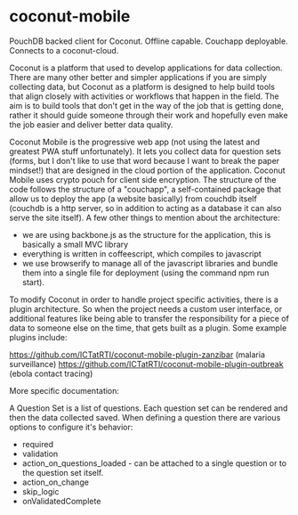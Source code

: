 # coconut-mobile
PouchDB backed client for Coconut. Offline capable. Couchapp deployable. Connects to a coconut-cloud.

Coconut is a platform that used to develop applications for data collection. There are many other better and simpler applications if you are simply collecting data, but Coconut as a platform is designed to help build tools that align closely with activities or workflows that happen in the field. The aim is to build tools that don't get in the way of the job that is getting done, rather it should guide someone through their work and hopefully even make the job easier and deliver better data quality.

Coconut Mobile is the progressive web app (not using the latest and greatest PWA stuff unfortunately). It lets you collect data for question sets (forms, but I don't like to use that word because I want to break the paper mindset!) that are designed in the cloud portion of the application. Coconut Mobile uses crypto pouch for client side encryption. The structure of the code follows the structure of a "couchapp", a self-contained package that allow us to deploy the app (a website basically) from couchdb itself (couchdb is a http server, so in addition to acting as a database it can also serve the site itself). A few other things to mention about the architecture: 

* we are using backbone.js as the structure for the application, this is basically a small MVC library
* everything is written in coffeescript, which compiles to javascript
* we use browserify to manage all of the javascript libraries and bundle them into a single file for deployment (using the command npm run start).

To modify Coconut in order to handle project specific activities, there is a plugin architecture. So when the project needs a custom user interface, or additional features like being able to transfer the responsibility for a piece of data to someone else on the time, that gets built as a plugin. Some example plugins include:

https://github.com/ICTatRTI/coconut-mobile-plugin-zanzibar (malaria surveillance)
https://github.com/ICTatRTI/coconut-mobile-plugin-outbreak (ebola contact tracing)

More specific documentation:

A Question Set is a list of questions. Each question set can be rendered and then the data collected saved. When defining a question there are various options to configure it's behavior:

  * required
  * validation
  * action_on_questions_loaded - can be attached to a single question or to the question set itself.
  * action_on_change
  * skip_logic
  * onValidatedComplete

